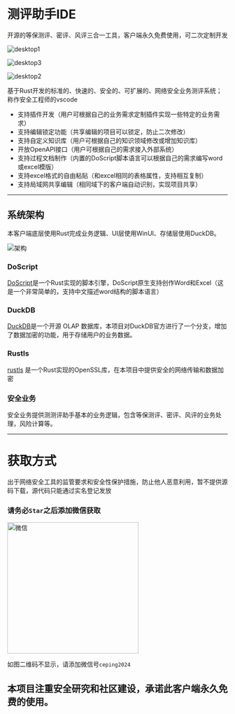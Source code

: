 # 测评助手IDE

开源的等保测评、密评、风评三合一工具，客户端永久免费使用，可二次定制开发

![desktop1](https://cloud.miaodu.net/public/mac-1.jpeg)

![desktop3](https://cloud.miaodu.net/public/windows-1.jpeg)


![desktop2](https://cloud.miaodu.net/public/%E8%B5%84%E4%BA%A7%E6%94%B6%E9%9B%86.png)


基于Rust开发的标准的、快速的、安全的、可扩展的、网络安全业务测评系统；称作安全工程师的vscode

- 支持插件开发（用户可根据自己的业务需求定制插件实现一些特定的业务需求）
- 支持编辑锁定功能（共享编辑的项目可以锁定，防止二次修改）
- 支持自定义知识库（用户可根据自己的知识领域修改或增加知识库）
- 开放OpenAPI接口（用户可根据自己的需求接入外部系统）
- 支持过程文档制作（内置的DoScript脚本语言可以根据自己的需求编写word或excel模版）
- 支持excel格式的自由粘贴（和excel相同的表格属性，支持相互复制）
- 支持局域网共享编辑（相同域下的客户端自动识别，实现项目共享）

---

## 系统架构

本客户端底层使用Rust完成业务逻辑、UI层使用WinUI、存储层使用DuckDB。

![架构](https://cloud.miaodu.net/public/%E6%9E%B6%E6%9E%841.png)

### DoScript

[DoScript](https://github.com/987763485/DoScript)是一个Rust实现的脚本引擎，DoScript原生支持创作Word和Excel（这是一个非常简单的，支持中文描述word结构的脚本语言）

### DuckDB
[DuckDB](https://github.com/987763485/duckdb)是一个开源 OLAP 数据库，本项目对DuckDB官方进行了一个分支，增加了数据加密的功能，用于存储用户的业务数据。

### Rustls
[rustls](https://github.com/rustls/rustls) 是一个Rust实现的OpenSSL库，在本项目中提供安全的网络传输和数据加密

### 安全业务
安全业务提供测测评助手基本的业务逻辑，包含等保测评、密评、风评的业务处理，风险计算等。

---

# 获取方式





出于网络安全工具的监管要求和安全性保护措施，防止他人恶意利用，暂不提供源码下载，源代码只能通过实名登记发放
### 请务必`Star`之后添加微信获取

<img src="https://cloud.miaodu.net/public/weixin-user1.jpg" alt="微信" width="300">

如图二维码不显示，请添加微信号`ceping2024`



## 本项目注重安全研究和社区建设，承诺此客户端永久免费的使用。